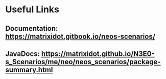 # Useful Links
## Documentation: https://matrixidot.gitbook.io/neos-scenarios/
## JavaDocs: https://matrixidot.github.io/N3E0-s_Scenarios/me/neo/neos_scenarios/package-summary.html
